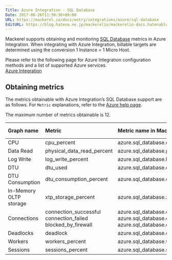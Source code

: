 ```yaml
---
Title: Azure Integration - SQL Database
Date: 2017-06-26T11:50:36+09:00
URL: https://mackerel.io/docs/entry/integrations/azure/sql-database
EditURL: https://blog.hatena.ne.jp/mackerelio/mackerelio-docs.hatenablog.mackerel.io/atom/entry/8599973812274112027
---
```


Mackerel supports obtaining and monitoring <a href="https://azure.microsoft.com/en-us/services/sql-database/" target="_blank">SQL Database</a> metrics in Azure Integration. When integrating with Azure Integration, billable targets are determined using the conversion 1 Instance = 1 Micro Host.

Please refer to the following page for Azure Integration configuration methods and a list of supported Azure services. <br>
<a href="https://mackerel.io/docs/entry/integrations/azure">Azure Integration</a>

## Obtaining metrics
The metrics obtainable with Azure Integration’s SQL Database support are as follows. For `Metric` explanations, refer to the <a href="https://msdn.microsoft.com/library/en-us/Mt163593.aspx" target="_blank">Azure help page</a>.

The maximum number of metrics obtainable is 12.

|Graph name|Metric|Metric name in Mackerel|Unit|Aggregation Type|
|:---|:---|:---|:---|:---|
|CPU|cpu_percent|azure.sql_database.cpu_percent|percentage|Average|
|Data Read|physical_data_read_percent|azure.sql_database.physical_data_read_percent|percentage|Average|
|Log Write|log_write_percent|azure.sql_database.log_write_percent|percentage|Average|
|DTU|dtu_used|azure.sql_database.dtu.used|float|Average|
|DTU Consumption|dtu_consumption_percent|azure.sql_database.dtu_consumption_percent|percentage|Average|
|In-Memory OLTP storage|xtp_storage_percent|azure.sql_database.xtp_storage_percent|percentage|Average|
|Connections|connection_successful<br>connection_failed<br>blocked_by_firewall|azure.sql_database.connection.successful<br>azure.sql_database.connection.failed<br>azure.sql_database.connection.blocked_by_firewall|integer|Total|
|Deadlocks|deadlock|azure.sql_database.deadlock_count|integer|Total|
|Workers|workers_percent|azure.sql_database.workers_percent|percentage|Average|
|Sessions|sessions_percent|azure.sql_database.sessions_percent|percentage|Average|
